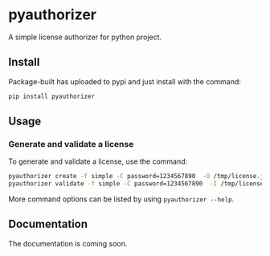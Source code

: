 # pyauthorizer

A simple license authorizer for python project.

## Install

Package-built has uploaded to pypi and just install with the command:

```bash
pip install pyauthorizer
```
## Usage

### Generate and validate a license

To generate and validate a license, use the command:

```bash
pyauthorizer create -f simple -C password=1234567890  -O /tmp/license.json
pyauthorizer validate -f simple -C password=1234567890  -I /tmp/license.json
```
More command options can be listed by using `pyauthorizer --help`.

## Documentation

The documentation is coming soon.
